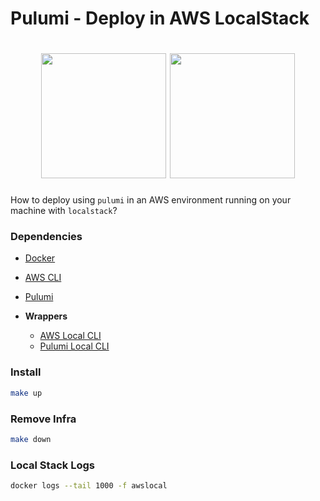 # Pulumi - Deploy in AWS LocalStack

<h1 align="center">
    <img src="https://www.pulumi.com/logos/brand/avatar-on-white.svg" width=200/>
    <img src="https://avatars.githubusercontent.com/u/28732122?s=280&v=4" width=200/>
</h1>

How to deploy using `pulumi` in an AWS environment running on your machine with `localstack`?

### Dependencies
- [Docker](https://www.docker.com/get-started)
- [AWS CLI](https://docs.aws.amazon.com/cli/latest/userguide/install-cliv2-linux.html)
- [Pulumi](https://www.pulumi.com/docs/get-started/aws/begin/)

- **Wrappers**
  - [AWS Local CLI](https://github.com/localstack/awscli-local)
  - [Pulumi Local CLI](https://github.com/localstack/pulumi-local)

### Install
```bash
make up
```

### Remove Infra
```bash
make down
```

### Local Stack Logs
```bash
docker logs --tail 1000 -f awslocal
```
